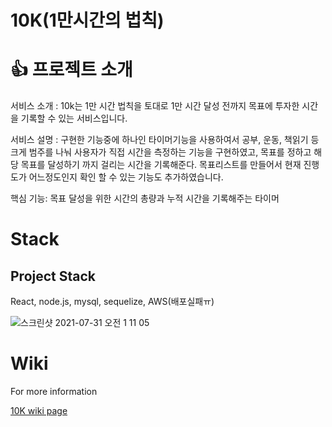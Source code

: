 # 10K(1만시간의 법칙)

# 👍 프로젝트 소개
서비스 소개 : 10k는 1만 시간 법칙을 토대로 1만 시간 달성 전까지 목표에 투자한 시간을 기록할 수 있는 서비스입니다.

서비스 설명 : 구현한 기능중에 하나인 타이머기능을 사용하여서 공부, 운동, 책읽기 등 크게 범주를 나눠 사용자가 직접 시간을 측정하는 기능을 구현하였고, 목표를 정하고 해당 목표를 달성하기 까지 걸리는 시간을 기록해준다. 목표리스트를 만들어서 현재 진행도가 어느정도인지 확인 할 수 있는 기능도 추가하였습니다.

핵심 기능: 목표 달성을 위한 시간의 총량과 누적 시간을 기록해주는 타이머

# Stack
## Project Stack
React, node.js, mysql, sequelize, AWS(배포실패ㅠ)

![스크린샷 2021-07-31 오전 1 11 05](https://user-images.githubusercontent.com/73059210/127681390-bb53fd0b-da34-431a-8a78-affa3a29aebb.png)


# Wiki
For more information 

[10K wiki page](https://github.com/codestates/10k-server/wiki)
